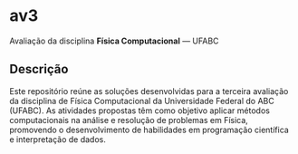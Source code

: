 # av3

Avaliação da disciplina **Física Computacional** — UFABC

## Descrição

Este repositório reúne as soluções desenvolvidas para a terceira avaliação da disciplina de Física Computacional da Universidade Federal do ABC (UFABC). As atividades propostas têm como objetivo aplicar métodos computacionais na análise e resolução de problemas em Física, promovendo o desenvolvimento de habilidades em programação científica e interpretação de dados.
